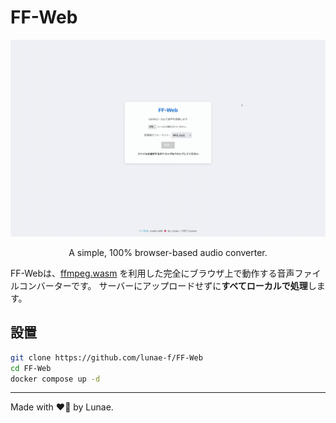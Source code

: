 # FF-Web

<p align="center">
  <img src="ffweb-demo.gif" alt="FF-Web Screenshot" width="600">
</p>

<p align="center">
  A simple, 100% browser-based audio converter.
</p>

FF-Webは、[ffmpeg.wasm](https://github.com/ffmpegwasm/ffmpeg.wasm) を利用した完全にブラウザ上で動作する音声ファイルコンバーターです。
サーバーにアップロードせずに**すべてローカルで処理**します。

## 設置

```sh
git clone https://github.com/lunae-f/FF-Web
cd FF-Web
docker compose up -d
```

---
Made with ❤️‍🔥 by Lunae.
